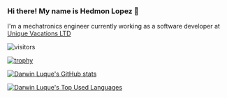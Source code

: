 ### Hi there! My name is Hedmon Lopez 👋

I'm a mechatronics engineer currently working as a software developer at [Unique Vacations LTD](https://www.linkedin.com/company/unique-vacations-ltd-/mycompany/)

![visitors](https://visitor-badge.glitch.me/badge?page_id=hedmon84)

[![trophy](https://github-profile-trophy.vercel.app/?username=hedmon84&theme=onedark&count_private=true)](https://github.com/ryo-ma/github-profile-trophy)

[![Darwin Luque's GitHub stats](https://github-readme-stats.vercel.app/api?username=hedmon84&show_icons=true&theme=synthwave&count_private=true)](https://github.com/hedmon84)

[![Darwin Luque's Top Used Languages](https://github-readme-stats.vercel.app/api/top-langs/?username=hedmon84&layout=compact&theme=radical&count_private=true)](https://github.com/hedmon84)

